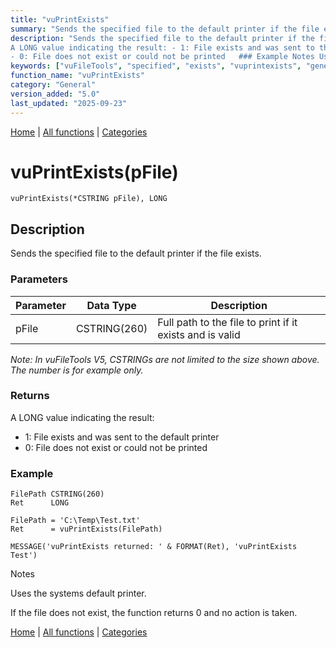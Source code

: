 ```yaml
---
title: "vuPrintExists"
summary: "Sends the specified file to the default printer if the file exists."
description: "Sends the specified file to the default printer if the file exists. ### Parameters _Note: In vuFileTools V5, CSTRINGs are not limited to the size shown above. The number is for example only._ ### Returns
A LONG value indicating the result: - 1: File exists and was sent to the default printer  
- 0: File does not exist or could not be printed   ### Example Notes Uses the systems default printer. If the file does not exist, the function returns 0 and no action is taken. [Home](../index.md) | [All functions](index.md) | [Categories](../categories/index.md)"
keywords: ["vuFileTools", "specified", "exists", "vuprintexists", "general", "default", "Clarion", "sends", "Windows", "printer", "file"]
function_name: "vuPrintExists"
category: "General"
version_added: "5.0"
last_updated: "2025-09-23"
---
```


[Home](../index.md) | [All functions](index.md) | [Categories](../categories/index.md)

# vuPrintExists(pFile)

```Prototype
vuPrintExists(*CSTRING pFile), LONG
```


## Description
Sends the specified file to the default printer if the file exists.

### Parameters

| Parameter | Data Type    | Description                                              |
|-----------|--------------|----------------------------------------------------------|
| pFile     | CSTRING(260) | Full path to the file to print if it exists and is valid |

_Note: In vuFileTools V5, CSTRINGs are not limited to the size shown above. The number is for example only._

### Returns
A LONG value indicating the result:

- 1: File exists and was sent to the default printer  
- 0: File does not exist or could not be printed  

### Example

```Clarion
FilePath CSTRING(260)
Ret      LONG

FilePath = 'C:\Temp\Test.txt'
Ret      = vuPrintExists(FilePath)

MESSAGE('vuPrintExists returned: ' & FORMAT(Ret), 'vuPrintExists Test')

```
Notes

Uses the systems default printer.

If the file does not exist, the function returns 0 and no action is taken.

[Home](../index.md) | [All functions](index.md) | [Categories](../categories/index.md)

